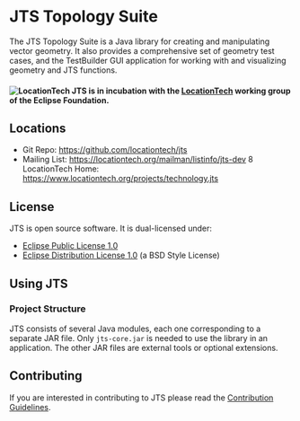 JTS Topology Suite
==================
     
The JTS Topology Suite is a Java library for creating and manipulating vector geometry.  It also provides a comprehensive set of geometry test cases, and the TestBuilder GUI application for working with and visualizing geometry and JTS functions.

#### ![LocationTech](https://pbs.twimg.com/profile_images/2552421256/hv2oas84tv7n3maianiq_normal.png) JTS is in incubation with the [LocationTech](http://www.locationtech.org) working group of the Eclipse Foundation.

## Locations

* Git Repo: https://github.com/locationtech/jts
* Mailing List: https://locationtech.org/mailman/listinfo/jts-dev
8 LocationTech Home: https://www.locationtech.org/projects/technology.jts

## License

JTS is open source software.  It is dual-licensed under:

* [Eclipse Public License 1.0](http://www.gnu.org/licenses/old-licenses/gpl-2.0.html)
* [Eclipse Distribution License 1.0](http://www.eclipse.org/org/documents/edl-v10.php) (a BSD Style License)

## Using JTS

### Project Structure

JTS consists of several Java modules,
each one corresponding to a separate JAR file.
Only `jts-core.jar` is needed to use the library in an application.
The other JAR files are external tools or optional extensions.

## Contributing

If you are interested in contributing to JTS please read the [Contribution Guidelines](CONTRIBUTING.md).
